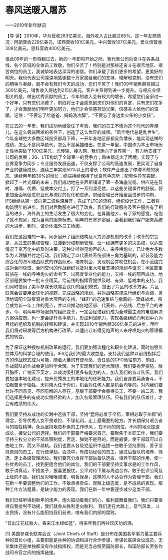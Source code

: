 # 春风送暖入屠苏

——2010年新年献词

【导 读】2010年，华为营收283亿美元，海外收入占比超过65%。这一年友商情况：阿朗营收229亿美元，诺西营收181亿美元，中兴营收107亿美元，爱立信营收308亿美元，思科营收400亿美元。

值此09年的一页将翻过去，新的一年即将开始之际，我代表公司向奋斗在各条战线、各个区域的全体员工致敬，你们辛苦了！特别是对那些还奋斗在艰苦地区、艰苦岗位的员工，我诚挚地表达深深的谢意。你们承载了我们更多的希望，更美好的明天。我也代表公司深深地感谢数十万家属给我们的支持、理解和克制，没有您们的牺牲与奉献，就不会有我们今天的成功，您们辛苦了！我们09年销售额将超过300亿美元，销售收入将达到215亿美元，客户关系得到进一步提升。与相应业绩相关的是，做出优秀贡献的员工，今年的收入会有较大的增长，希望您们全家过一个好年，只有您们消费了，前线将士才会感觉到您们对他们的肯定，只有您们花多了，才会激励他们明年更加努力，他们才会倍感劳动光荣，倍感亲人给他们的温暖。记住：“不要忘了给爸爸、妈妈洗次脚”，“不要忘了身边卖火柴的小女孩”。

在过去的一年里，我们成功地经受住了考验，我们的员工不愧为这个时代的弄潮儿，在这么极端困难的条件下，创造了这么优异的成绩。“风华绝代总是乱世生”，今年全球绝大多数区域投资都趋下降，一开年各地区部都呈负增长，能实现这样的成绩，怎么不是风华绝代，怎么不是英雄倍出。在这一年里，中国作为本土市场历史性地突破了100亿美元，光传输、接入网，我们走向了世界第一，有力地支撑了公司的发展；3G、LTE构筑了全球第一的竞争力；路由器走出了困境，实现了与业界竞争力同步；专业服务发展迅速，不仅支撑了公司的高速发展，更实现了自身产业的健康成长，连续三年实现50%以上的增长；软件产业走出了停滞不前的状态，连续两年超30%的增长；终端持续保持了优良竞争态势；配套件异军突起，掀起了一片光辉的未来；我们成功地在突尼斯铺设了第一条海底光缆。供应链在及时、准确、优质、低成本交付上，打了一系列漂亮仗，以这些关键事件的舒展，将更加全面地促进职业化与流程的优化和进步。财经管理已开始全面进步的冲刺，IFS继续从第一波向第二波纵深展开，完成了LTC的流程、组织设计工作，二者将构筑明年的进步。我们对后勤服务进行了改良，我们的行政服务及客户服务有了相当的进步，海外员工的生活发生了很大的变化，在异国他乡，有了家的感觉，吃饱了就不想家，成为当地的服务标志。明年的巴塞罗那展，会看到我们客户服务系统的大进步，到时，请全体海外员工检阅。

我们在这困难的一年，同步展开了组织结构及人力资源机制的改革；改革的宗旨是，从过去的集权管理，过渡到分权制衡管理，让一线拥有更多的决策权，以适应情况千变万化中的及时决策。这种让听得见炮声的人，来呼唤炮火，已让绝大多数华为人理解并付之行动。我们确定了以代表处系统部铁三角为基础的，轻装及能力综合化的海军陆战队式的作战队形，培育机会、发现机会并咬住机会，在小范围完成对合同获取、合同交付的作战组织以及对重大项目支持的规划与请求；地区部重装旅在一线的呼唤炮火的命令下，以高度专业化的能力，支持一线的项目成功。地区部是要集中一批专业精英，给前线的指挥官提供及时、有效、低成本的支持。我们同时借用了美军参谋长联席会议\[1\]的组织模式，提出了片区的改革方案。片区联席会议要用全球化的视野，完成战略的规划，并对战略实施进行组织与协调，灵活地调配全球资源对重大项目的支持。“蜂群”的迅速集结与撤离的一窝蜂战术，将会成为新一年工作的亮点，并以此推动各地区部、代表处、产品线、后方平台的进步。今、明两年市场服务的组织变革，一定会促进我们成为全球最主流的电信解决方案供应商。也一定会提升竞争能力，形成利润能力，实现各级组织向利润中心为目标的组织及机制的转移和建设，并实现2010年销售额360亿美元的进步。明年我们将对研发等后方机构进行改革，以适应让听得见炮声的人来呼唤炮火的管理模式的转变。

为了保证这种授权机制改革的运行，我们要加强流程化和职业化建设，同时加强监控体系的科学合理的使用。IFS给我们的最大收益是，支持我们这种以前线指挥后方的作战模式成为可能，随着大量的有使命感、责任感的CFO派往前方、前线，作战部队的作战会更加科学合理。为了实现我们的远大理想，我们要抛弃狭隘，敞开胸怀，广纳天下英才，以成功吸引更多有能力的人，加入我们的奋斗队伍。我们要加强本地化建设，提升优秀员工的本地化的任职能力。我们自身要英勇奋斗，不怕艰苦勇于牺牲，天将降大任于你们，机会对任何人都是机会均等的。对内我们要允许不同意见、不同见解的人存在，基层干部要学会善待员工，不要一凶二恶，我们选择更多的有成功实践经验的人，加入各级管理队伍。只有我们的队伍雄壮，才会有成绩的伟大。

我们要坚持从成功的实践中选拔干部，坚持“猛将必发于卒伍，宰相必取于州郡”的理念，引导优秀儿女不畏艰险、不谋私利，走上最需要的地方。并长期保持艰苦奋斗的牺牲精神，永远坚持艰苦朴素的工作作风 ，在不同的岗位，不同的地点加速成长，接受公司的选择。我们的干部要严格要求自己，要聚焦于本职工作，我们要坚持三权分立的干部监察制度，否定、弹劾不是目的，而是威慑，使干部既可以自由地工作，而又不越轨。我们也要从各级党组织中选拔一些敢于坚持原则、善于坚持原则的员工，在行使弹劾，否决中，有成功经验的员工，通过后备队的培养、筛选，走上各级管理岗位。我们要充分发挥干部后备队选拔、培养干部的作用，使一些优秀的员工，找到更适合他们的岗位。我们的干部要坚持实事求是的工作作风，敢于讲真话，不捂盖子，报喜更报忧，公平对待下属与周边合作，敢于批评公司及上级的不是。我们反对唯唯诺诺、明哲保身，这样的人不适合作为管理干部，我们在新一年要调整他们的工作。不敢承担责任、观察上级态度，是不成熟的表现。那种工作方法粗暴，是缺少能力的表现。我们在新一年中要逐步减少这类干部。

我们已经听得到新年的炮声，炮火振动着我们的心，胜利鼓舞着我们，我们只要坚持自我批判不动摇，我们就会从胜利走向胜利。 我们走在大路上，意气风发，斗志昂扬，没有什么能阻挡我们前进，唯有我们内部的腐败。

“日出江花红胜火，春来江水绿如蓝”，待来年我们再共饮庆功的酒。

\[1\] 美国参谋长联席会议（Joint Chiefs of Staff）是分布在美国各军事力量主要兵种的首长小组，主要职能是兵种的协调和进行合作参谋，参谋长联席会议成员，无论集体还是单独都没有作战指挥权，而是充当总统至国防部长，和国防部长至各作战司令官之间的指挥链接。

